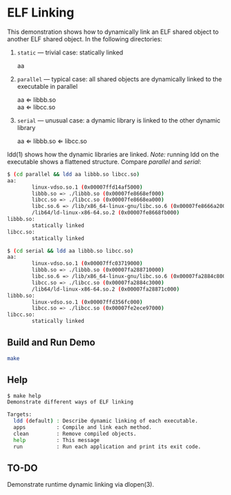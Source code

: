 ELF Linking
===========

This demonstration shows how to dynamically link an ELF shared object to
another ELF shared object. In the following directories:

1. `static` — trivial case: statically linked

    aa

2. `parallel` — typical case: all shared objects are dynamically
   linked to the executable in parallel

   aa ⇐ libbb.so\
   aa ⇐ libcc.so

3. `serial` — unusual case: a dynamic library is linked to the other
   dynamic library

    aa ⇐ libbb.so ⇐ libcc.so

ldd(1) shows how the dynamic libraries are linked. _Note:_ running ldd
on the executable shows a flattened structure. Compare _parallel_ and
_serial_:

```sh
$ (cd parallel && ldd aa libbb.so libcc.so)
aa:
        linux-vdso.so.1 (0x00007ffd14af5000)
        libbb.so => ./libbb.so (0x00007fe8668ef000)
        libcc.so => ./libcc.so (0x00007fe8668ea000)
        libc.so.6 => /lib/x86_64-linux-gnu/libc.so.6 (0x00007fe8666a2000)
        /lib64/ld-linux-x86-64.so.2 (0x00007fe8668fb000)
libbb.so:
        statically linked
libcc.so:
        statically linked
```

```sh
$ (cd serial && ldd aa libbb.so libcc.so)
aa:
        linux-vdso.so.1 (0x00007ffc03719000)
        libbb.so => ./libbb.so (0x00007fa288710000)
        libc.so.6 => /lib/x86_64-linux-gnu/libc.so.6 (0x00007fa2884c8000)
        libcc.so => ./libcc.so (0x00007fa2884c3000)
        /lib64/ld-linux-x86-64.so.2 (0x00007fa28871c000)
libbb.so:
        linux-vdso.so.1 (0x00007ffd356fc000)
        libcc.so => ./libcc.so (0x00007fe2ece97000)
libcc.so:
        statically linked

```

Build and Run Demo
------------------

```sh
make
```

Help
----

```sh
$ make help
Demonstrate different ways of ELF linking

Targets:
  ldd (default) : Describe dynamic linking of each executable.
  apps          : Compile and link each method.
  clean         : Remove compiled objects.
  help          : This message
  run           : Run each application and print its exit code.
```

TO-DO
-----

Demonstrate runtime dynamic linking via dlopen(3).
